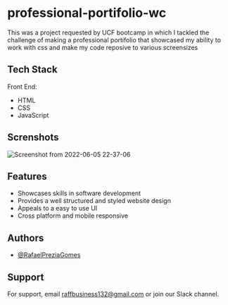 # professional-portifolio-wc

This was a project requested by UCF bootcamp in which I tackled the challenge of making a professional portifolio that showcased my ability to work with css and make my code reposive to various screensizes

## Tech Stack

Front End: 
- HTML
- CSS
- JavaScript


## Screnshots

![Screenshot from 2022-06-05 22-37-06](https://user-images.githubusercontent.com/60278396/172088951-0f19278e-4e4f-43d0-b8e4-b623c2f610d3.png)


## Features

- Showcases skills in software development
- Provides a well structured and styled website design
- Appeals to a easy to use UI
- Cross platform and mobile responsive



## Authors

- [@RafaelPreziaGomes](https://github.com/RafaelPreziaGomes)


## Support

For support, email raffbusiness132@gmail.com or join our Slack channel.
